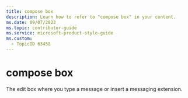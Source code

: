 ```yaml
---
title: compose box
description: Learn how to refer to "compose box" in your content.
ms.date: 09/07/2023
ms.topic: contributor-guide
ms.service: microsoft-product-style-guide
ms.custom:
  - TopicID 63458
---
```



# compose box

The edit box where you type a message or insert a messaging extension.
